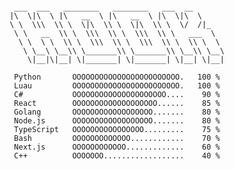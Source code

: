 <div align="center">
<pre><code>
 ___  ___   ________   ________   ___  __       
|\  \|\  \ |\   __  \ |\   __  \ |\  \|\  \     
\ \  \\\  \\ \  \|\  \\ \  \|\  \\ \  \/  /|_   
 \ \   __  \\ \  \\\  \\ \  \\\  \\ \   ___  \  
  \ \  \ \  \\ \  \\\  \\ \  \\\  \\ \  \\ \  \ 
   \ \__\ \__\\ \_______\\ \_______\\ \__\\ \__\
    \|__|\|__| \|_______| \|_______| \|__| \|__|
</code></pre>

```
Python       OOOOOOOOOOOOOOOOOOOOOOOO.   100 %
Luau         OOOOOOOOOOOOOOOOOOOOOOOO.   100 %
C#           OOOOOOOOOOOOOOOOOOOOO....    90 %
React        OOOOOOOOOOOOOOOOOOO......    85 %
Golang       OOOOOOOOOOOOOOOOOO.......    80 %
Node.js      OOOOOOOOOOOOOOOOOO.......    80 %
TypeScript   OOOOOOOOOOOOOOOO.........    75 %
Bash         OOOOOOOOOOOOO............    70 %
Next.js      OOOOOOOOOOOO.............    60 %
C++          OOOOOOO..................    40 %
```
